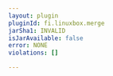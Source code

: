 ```yaml
---
layout: plugin
pluginId: fi.linuxbox.merge
jarSha1: INVALID
isJarAvailable: false
error: NONE
violations: []

---
```

